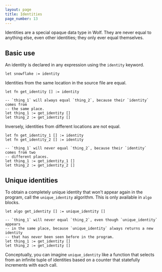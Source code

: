 ```yaml
---
layout: page
title: Identities
page_number: 13
---
```


Identities are a special opaque data type in Wolf. They are never equal to
anything else, even other identities; they only ever equal themselves.

## Basic use

An identity is declared in any expression using the `identity` keyword.

```
let snowflake := identity
```

Identities from the same location in the source file are equal.

```
let fn get_identity [] := identity

-- `thing_1` will always equal `thing_2`, because their `identity` comes from
-- the same place.
let thing_1 := get_identity []
let thing_2 := get_identity []
```

Inversely, identities from different locations are not equal.

```
let fn get_identity_1 [] := identity
let fn get_identity_2 [] := identity

-- `thing_1` will never equal `thing_2`, because their `identity` comes from two
-- different places.
let thing_1 := get_identity_1 []
let thing_2 := get_identity_2 []
```

## Unique identities

To obtain a completely unique identity that won't appear again in the program,
call the `unique_identity` algorithm. This is only available in `algo` blocks.

```
let algo get_identity [] := unique_identity []

-- `thing_1` will never equal `thing_2`, even though `unique_identity` appears
-- in the same place, because `unique_identity` always returns a new identity
-- that has never been seen before in the program.
let thing_1 := get_identity []
let thing_2 := get_identity []
```

Conceptually, you can imagine `unique_identity` like a function that selects
from an infinite tuple of identities based on a counter that statefully
increments with each call.